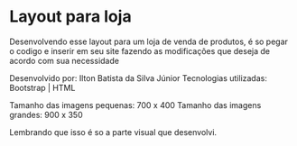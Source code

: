 # Layout para loja

Desenvolvendo esse layout para um loja de venda de produtos, é so pegar o codigo e 
inserir em seu site fazendo as modificações que deseja de acordo com sua necessidade

Desenvolvido por: Ilton Batista da Silva Júnior
Tecnologias utilizadas: Bootstrap | HTML

Tamanho das imagens pequenas: 700 x 400
Tamanho das imagens grandes: 900 x 350

Lembrando que isso é so a parte visual que desenvolvi.
